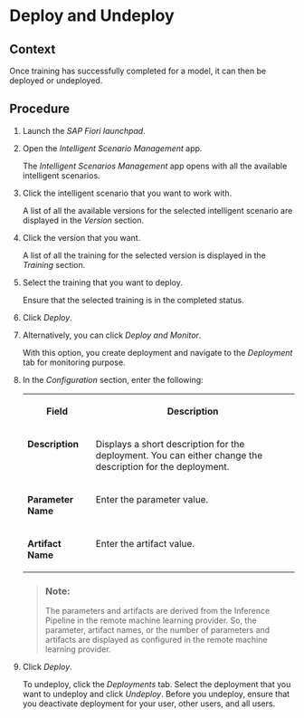<!-- loiod85117a56b094b309c56d99afa6bcab2 -->

# Deploy and Undeploy



<a name="loiod85117a56b094b309c56d99afa6bcab2__context_tmn_m2h_rpb"/>

## Context

Once training has successfully completed for a model, it can then be deployed or undeployed.



<a name="loiod85117a56b094b309c56d99afa6bcab2__steps_umn_m2h_rpb"/>

## Procedure

1.  Launch the *SAP Fiori launchpad*.

2.  Open the *Intelligent Scenario Management* app.

    The *Intelligent Scenarios Management* app opens with all the available intelligent scenarios.

3.  Click the intelligent scenario that you want to work with.

    A list of all the available versions for the selected intelligent scenario are displayed in the *Version* section.

4.  Click the version that you want.

    A list of all the training for the selected version is displayed in the *Training* section.

5.  Select the training that you want to deploy.

    Ensure that the selected training is in the completed status.

6.  Click *Deploy*.

7.  Alternatively, you can click *Deploy and Monitor*.

    With this option, you create deployment and navigate to the *Deployment* tab for monitoring purpose.

8.  In the *Configuration* section, enter the following:


    <table>
    <tr>
    <th valign="top">

    Field
    
    </th>
    <th valign="top">

    Description
    
    </th>
    </tr>
    <tr>
    <td valign="top">
    
    **Description**
    
    </td>
    <td valign="top">
    
    Displays a short description for the deployment. You can either change the description for the deployment.
    
    </td>
    </tr>
    <tr>
    <td valign="top">
    
    **Parameter Name**
    
    </td>
    <td valign="top">
    
    Enter the parameter value.
    
    </td>
    </tr>
    <tr>
    <td valign="top">
    
    **Artifact Name**
    
    </td>
    <td valign="top">
    
    Enter the artifact value.
    
    </td>
    </tr>
    </table>
    
    > ### Note:  
    > The parameters and artifacts are derived from the Inference Pipeline in the remote machine learning provider. So, the parameter, artifact names, or the number of parameters and artifacts are displayed as configured in the remote machine learning provider.

9.  Click *Deploy*.

    To undeploy, click the *Deployments* tab. Select the deployment that you want to undeploy and click *Undeploy*. Before you undeploy, ensure that you deactivate deployment for your user, other users, and all users.


